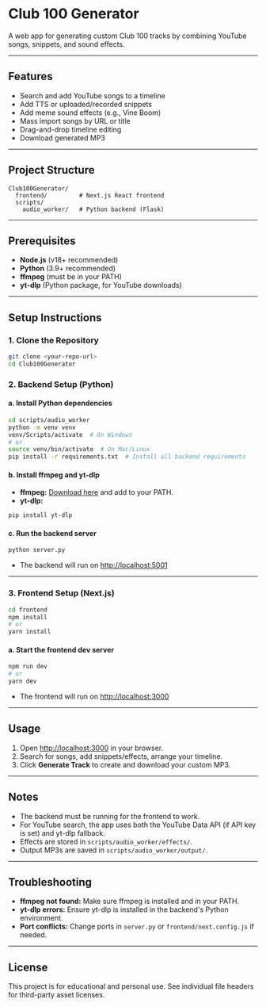 # Club 100 Generator

A web app for generating custom Club 100 tracks by combining YouTube songs, snippets, and sound effects.

---

## Features
- Search and add YouTube songs to a timeline
- Add TTS or uploaded/recorded snippets
- Add meme sound effects (e.g., Vine Boom)
- Mass import songs by URL or title
- Drag-and-drop timeline editing
- Download generated MP3

---

## Project Structure

```
Club100Generator/
  frontend/         # Next.js React frontend
  scripts/
    audio_worker/   # Python backend (Flask)
```

---

## Prerequisites
- **Node.js** (v18+ recommended)
- **Python** (3.9+ recommended)
- **ffmpeg** (must be in your PATH)
- **yt-dlp** (Python package, for YouTube downloads)

---

## Setup Instructions

### 1. Clone the Repository
```sh
git clone <your-repo-url>
cd Club100Generator
```

### 2. Backend Setup (Python)

#### a. Install Python dependencies
```sh
cd scripts/audio_worker
python -m venv venv
venv/Scripts/activate  # On Windows
# or
source venv/bin/activate  # On Mac/Linux
pip install -r requirements.txt  # Install all backend requirements
```

#### b. Install ffmpeg and yt-dlp
- **ffmpeg:** [Download here](https://ffmpeg.org/download.html) and add to your PATH.
- **yt-dlp:**
```sh
pip install yt-dlp
```

#### c. Run the backend server
```sh
python server.py
```
- The backend will run on [http://localhost:5001](http://localhost:5001)

---

### 3. Frontend Setup (Next.js)

```sh
cd frontend
npm install
# or
yarn install
```

#### a. Start the frontend dev server
```sh
npm run dev
# or
yarn dev
```
- The frontend will run on [http://localhost:3000](http://localhost:3000)

---

## Usage
1. Open [http://localhost:3000](http://localhost:3000) in your browser.
2. Search for songs, add snippets/effects, arrange your timeline.
3. Click **Generate Track** to create and download your custom MP3.

---

## Notes
- The backend must be running for the frontend to work.
- For YouTube search, the app uses both the YouTube Data API (if API key is set) and yt-dlp fallback.
- Effects are stored in `scripts/audio_worker/effects/`.
- Output MP3s are saved in `scripts/audio_worker/output/`.

---

## Troubleshooting
- **ffmpeg not found:** Make sure ffmpeg is installed and in your PATH.
- **yt-dlp errors:** Ensure yt-dlp is installed in the backend's Python environment.
- **Port conflicts:** Change ports in `server.py` or `frontend/next.config.js` if needed.

---

## License
This project is for educational and personal use. See individual file headers for third-party asset licenses. 